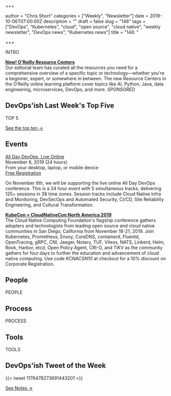 +++

author = "Chris Short"
categories = ["Weekly", "Newsletter"]
date = 2019-10-06T07:00:00Z
description = ""
draft = false
slug = "148"
tags = ["DevOps", "Kubernetes", "cloud", "open source", "cloud native", "weekly newsletter", "DevOps news", "Kubernetes news"]
title = "148: "

+++

INTRO

[**New! O’Reilly Resource Centers**](https://www.oreilly.com/pub/cpc/268257)  
Our editorial team has curated all the resources you need for a comprehensive overview of a specific topic or technology—whether you're a beginner, expert, or somewhere in between. The new Resource Centers in the O’Reilly online learning platform cover topics like AI, Python, Java, data engineering, microservices, DevOps, and more. *SPONSORED*

## DevOps'ish Last Week's Top Five

TOP 5

[See the top ten →](https://devopsish.com/148/notes/)

## Events

[All Day DevOps, Live Online](http://www.alldaydevops.com/)  
November 6, 2019 (24 hours)  
From your desktop, laptop, or mobile device  
[Free Registration](https://www.alldaydevops.com/register)

On November 6th, we will be supporting the live online All Day DevOps conference. This is a 24 hour event with 5 simultaneous tracks, delivering 125+ sessions in 38 time zones. Session tracks include Cloud Native Infra and Monitoring, DevSecOps and Automated Security, CI/CD, Site Reliability Engineering, and Cultural Transformation.

[**KubeCon + CloudNativeCon North America 2019**](https://cshort.co/kcna19)  
The Cloud Native Computing Foundation's flagship conference gathers adopters and technologists from leading open source and cloud native communities in San Diego, California from November 18-21, 2019. Join Kubernetes, Prometheus, Envoy, CoreDNS, containerd, Fluentd, OpenTracing, gRPC, CNI, Jaeger, Notary, TUF, Vitess, NATS, Linkerd, Helm, Rook, Harbor, etcd, Open Policy Agent, CRI-O, and TiKV as the community gathers for four days to further the education and advancement of cloud native computing. Use code *KCNACSN10* at checkout for a 10% discount on Corporate Registration.

## People

PEOPLE

## Process

PROCESS

## Tools

TOOLS

## DevOps'ish Tweet of the Week

{{< tweet 1176478273691443201 >}}

[See Notes →](https://devopsish.com/148/notes/)
